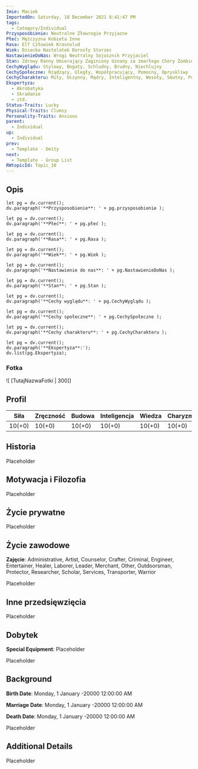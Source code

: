 ```yaml
---
Imie: Maciek
ImportedOn: Saturday, 18 December 2021 8:41:47 PM
tags:
  - Category/Individual
Przysposobienie: Neutralne Złowrogie Przyjazne
Płeć: Mężczyzna Kobieta Inne
Rasa: Elf Człowiek Krasnolud
Wiek: Dziecko Nastolatek Dorosły Starzec
NastawienieDoNas: Wrogi Neutralny Sojusznik Przyjaciel
Stan: Zdrowy Ranny Umierający Zaginiony Uznany za zmarłego Chory Zombie
CechyWyglądu: Stylowy, Bogaty, Schludny, Brudny, Niechlujny
CechySpołeczne: Rządzący, Uległy, Współpracujący, Pomocny, Opryskliwy
CechyCharakteru: Miły, Uczynny, Mądry, Inteligentny, Wesoły, Smutny, Poważny
Ekspertyza:
  - Akrobatyka
  - Skradanie
  - itd.
Status-Traits: Lucky
Physical-Traits: Clumsy
Personality-Traits: Anxious
parent:
  - Individual
up:
  - Individual
prev:
  - Template - Deity
next:
  - Template - Group List
RWtopicId: Topic_10
---
```

## Opis

```dataviewjs
let pg = dv.current();
dv.paragraph('**Przysposobienie**: ' + pg.przysposobienie );
```
```dataviewjs
let pg = dv.current();
dv.paragraph('**Płeć**: ' + pg.płeć );
```
```dataviewjs
let pg = dv.current();
dv.paragraph('**Rasa**: ' + pg.Rasa );
```
```dataviewjs
let pg = dv.current();
dv.paragraph('**Wiek**: ' + pg.Wiek );
```
```dataviewjs
let pg = dv.current();
dv.paragraph('**Nastawienie do nas**: ' + pg.NastawienieDoNas );
```
```dataviewjs
let pg = dv.current();
dv.paragraph('**Stan**: ' + pg.Stan );
```
```dataviewjs
let pg = dv.current();
dv.paragraph('**Cechy wyglądu**: ' + pg.CechyWyglądu );
```
```dataviewjs
let pg = dv.current();
dv.paragraph('**Cechy społeczne**: ' + pg.CechySpołeczne );
```
```dataviewjs
let pg = dv.current();
dv.paragraph('**Cechy charakteru**: ' + pg.CechyCharakteru );
```
```dataviewjs
let pg = dv.current();
dv.paragraph('**Ekspertyza**:');
dv.list(pg.Ekspertyza);
```

### Fotka
![ [TutajNazwaFotki | 300]]
## Profil


| Siła | Zręczność | Budowa | Inteligencja | Wiedza | Charyzma |
|---|---|---|---|---|---|
| 10(+0) | 10(+0) | 10(+0) | 10(+0) | 10(+0) | 10(+0) |


## Historia

Placeholder

## Motywacja i Filozofia

Placeholder

## Życie prywatne

Placeholder

## Życie zawodowe
**Zajęcie**: Administrative, Artist, Counselor, Crafter, Criminal, Engineer, Entertainer, Healer, Laborer, Leader, Merchant, Other, Outdoorsman, Protector, Researcher, Scholar, Services, Transporter, Warrior

Placeholder

## Inne przedsięwzięcia
Placeholder

## Dobytek
**Special Equipment**: Placeholder

Placeholder

## Background
**Birth Date**: Monday, 1 January -20000 12:00:00 AM

**Marriage Date**: Monday, 1 January -20000 12:00:00 AM

**Death Date**: Monday, 1 January -20000 12:00:00 AM

Placeholder

## Additional Details
Placeholder


